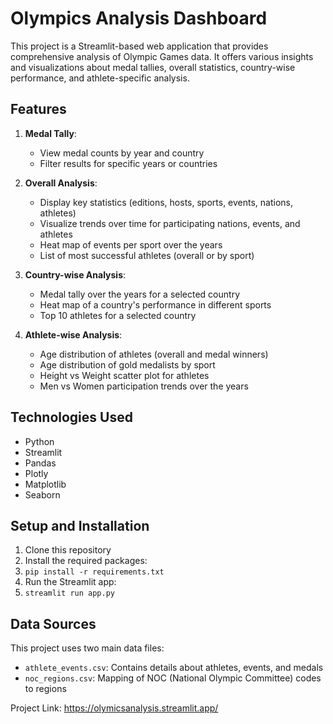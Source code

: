 # Olympics Analysis Dashboard

This project is a Streamlit-based web application that provides comprehensive analysis of Olympic Games data. It offers various insights and visualizations about medal tallies, overall statistics, country-wise performance, and athlete-specific analysis.

## Features

1. **Medal Tally**: 
   - View medal counts by year and country
   - Filter results for specific years or countries

2. **Overall Analysis**:
   - Display key statistics (editions, hosts, sports, events, nations, athletes)
   - Visualize trends over time for participating nations, events, and athletes
   - Heat map of events per sport over the years
   - List of most successful athletes (overall or by sport)

3. **Country-wise Analysis**:
   - Medal tally over the years for a selected country
   - Heat map of a country's performance in different sports
   - Top 10 athletes for a selected country

4. **Athlete-wise Analysis**:
   - Age distribution of athletes (overall and medal winners)
   - Age distribution of gold medalists by sport
   - Height vs Weight scatter plot for athletes
   - Men vs Women participation trends over the years

## Technologies Used

- Python
- Streamlit
- Pandas
- Plotly
- Matplotlib
- Seaborn

## Setup and Installation

1. Clone this repository
2. Install the required packages:
3. ``pip install -r requirements.txt``
4. Run the Streamlit app:
5. ``streamlit run app.py``
## Data Sources

This project uses two main data files:
- `athlete_events.csv`: Contains details about athletes, events, and medals
- `noc_regions.csv`: Mapping of NOC (National Olympic Committee) codes to regions

Project Link: https://olymicsanalysis.streamlit.app/

